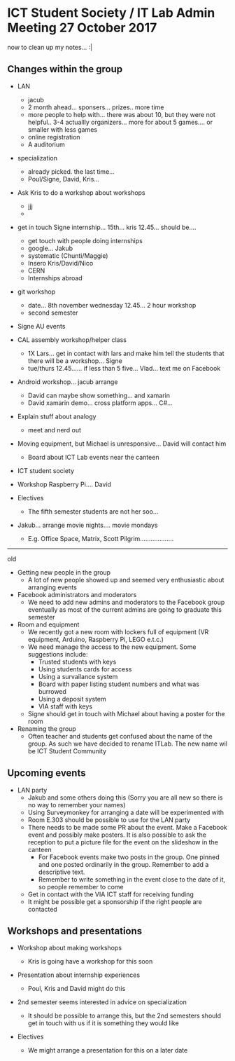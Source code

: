 # ICT Student Society / IT Lab Admin Meeting 27 October 2017

now to clean up my notes... :|

## Changes within the group

- LAN
    * jacub
    * 2 month ahead... sponsers... prizes.. more time
    * more people to help with... there was about 10, but they were not helpful.. 3-4 actuallly organizers... more for about 5 games.... or smaller with less games
    * online registration
    * A auditorium

- specialization
    * already picked. the last time...
    * Poul/Signe, David, Kris...

- Ask Kris to do a workshop about workshops
    * jjj
    * 

- get in touch Signe internship... 15th... kris 12.45... should be....
    * get touch with people doing internships
    * google... Jakub
    * systematic (Chunti/Maggie)
    * Insero Kris/David/Nico
    * CERN 
    * Internships abroad

- git workshop
    * date... 8th november wednesday 12.45... 2 hour workshop
    * second semester

- Signe AU events

- CAL assembly workshop/helper class
    * 1X Lars... get in contact with lars and make him tell the students that there will be a workshop... Signe
    * tue/thurs 12.45...... if less than 5 five... Vlad... text me on Facebook

- Android workshop... jacub arrange
    * David can maybe show something... and xamarin
    * David xamarin demo... cross platform apps... C#...

- Explain stuff about analogy
    * meet and nerd out

- Moving equipment, but Michael is unresponsive... David will contact him
    * Board about ICT Lab events near the canteen

- ICT student society

- Workshop Raspberry Pi.... David

- Electives
    * The fifth semester students are not her soo...

- Jakub... arrange movie nights.... movie mondays
    * E.g. Office Space, Matrix, Scott Pilgrim...................


-------------------

old

- Getting new people in the group
    * A lot of new people showed up and seemed very enthusiastic about arranging events
- Facebook administrators and moderators
    * We need to add new admins and moderators to the Facebook group eventually as most of the current admins are going to graduate this semester
- Room and equipment
    * We recently got a new room with lockers full of equipment (VR equipment, Arduino, Raspberry Pi, LEGO e.t.c.)
    * We need manage the access to the new equipment. Some suggestions include:
        * Trusted students with keys
        * Using students cards for access
        * Using a survailance system
        * Board with paper listing student numbers and what was burrowed
        * Using a deposit system
        * VIA staff with keys
    * Signe should get in touch with Michael about having a poster for the room
- Renaming the group
    * Often teacher and students get confused about the name of the group. As such we have decided to rename ITLab. The new name wil be ICT Student Community

## Upcoming events

- LAN party
    * Jakub and some others doing this (Sorry you are all new so there is no way to remember your names)
    * Using Surveymonkey for arranging a date will be experimented with
    * Room E.303 should be possible to use for the LAN party
    * There needs to be made some PR about the event. Make a Facebook event and possibly make posters. It is also possible to ask the reception to put a picture file for the event on the slideshow in the canteen
        * For Facebook events make two posts in the group. One pinned and one posted ordinarily in the group. Remember to add a descriptive text.
        * Remember to write something in the event close to the date of it, so people remember to come
    * Get in contact with the VIA ICT staff for receiving funding
    * It might be possible get a sponsorship if the right people are contacted

## Workshops and presentations

- Workshop about making workshops
    * Kris is going have a workshop for this soon

- Presentation about internship experiences
    * Poul, Kris and David might do this

- 2nd semester seems interested in advice on specialization
    * It should be possible to arrange this, but the 2nd semesters should get in touch with us if it is something they would like

- Electives
    * We might arrange a presentation for this on a later date